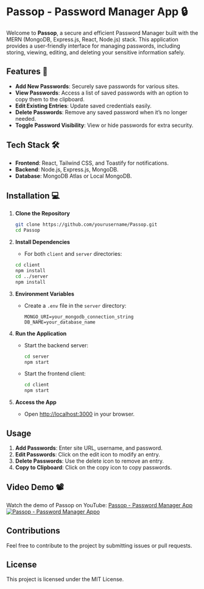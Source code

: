 # Passop - Password Manager App 🔒

Welcome to **Passop**, a secure and efficient Password Manager built with the MERN (MongoDB, Express.js, React, Node.js) stack. This application provides a user-friendly interface for managing passwords, including storing, viewing, editing, and deleting your sensitive information safely.

## Features 🚀
- **Add New Passwords**: Securely save passwords for various sites.
- **View Passwords**: Access a list of saved passwords with an option to copy them to the clipboard.
- **Edit Existing Entries**: Update saved credentials easily.
- **Delete Passwords**: Remove any saved password when it’s no longer needed.
- **Toggle Password Visibility**: View or hide passwords for extra security.

## Tech Stack 🛠️
- **Frontend**: React, Tailwind CSS, and Toastify for notifications.
- **Backend**: Node.js, Express.js, MongoDB.
- **Database**: MongoDB Atlas or Local MongoDB.

## Installation 💻

1. **Clone the Repository**
   ```bash
   git clone https://github.com/yourusername/Passop.git
   cd Passop
   ```

2. **Install Dependencies**
   - For both `client` and `server` directories:
   ```bash
   cd client
   npm install
   cd ../server
   npm install
   ```

3. **Environment Variables**
   - Create a `.env` file in the `server` directory:
     ```env
     MONGO_URI=your_mongodb_connection_string
     DB_NAME=your_database_name
     ```
     
4. **Run the Application**
   - Start the backend server:
     ```bash
     cd server
     npm start
     ```
   - Start the frontend client:
     ```bash
     cd client
     npm start
     ```

5. **Access the App**
   - Open [http://localhost:3000](http://localhost:3000) in your browser.

## Usage
1. **Add Passwords**: Enter site URL, username, and password.
2. **Edit Passwords**: Click on the edit icon to modify an entry.
3. **Delete Passwords**: Use the delete icon to remove an entry.
4. **Copy to Clipboard**: Click on the copy icon to copy passwords.

## Video Demo 📽️

Watch the demo of Passop on YouTube: [Passop - Password Manager App](https://youtu.be/9BVy_BAk7T0)
[![Passop - Password Manager Appo](https://img.youtube.com/vi/YOUR_VIDEO_ID/0.jpg)](https://youtu.be/9BVy_BAk7T0)


## Contributions
Feel free to contribute to the project by submitting issues or pull requests.

## License
This project is licensed under the MIT License.
